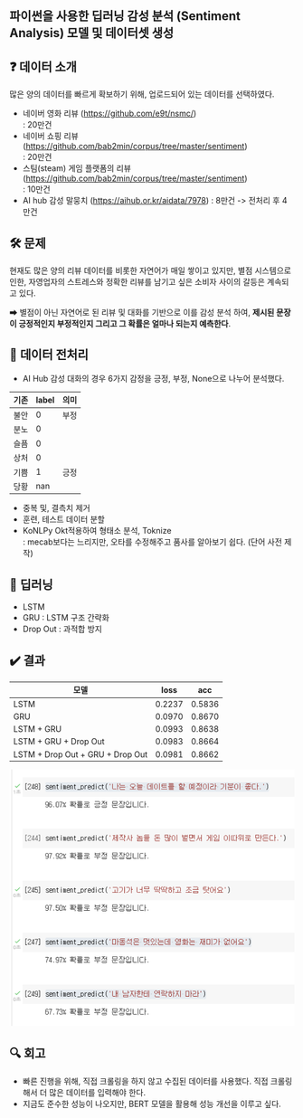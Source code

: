 ## 파이썬을 사용한 딥러닝 감성 분석 (Sentiment Analysis) 모델 및 데이터셋 생성

## ❓ 데이터 소개

 많은 양의 데이터를 빠르게 확보하기 위해, 업로드되어 있는 데이터를 선택하였다. 

- 네이버 영화 리뷰 (https://github.com/e9t/nsmc/)  
   : 20만건
- 네이버 쇼핑 리뷰(https://github.com/bab2min/corpus/tree/master/sentiment)   
: 20만건
- 스팀(steam) 게임 플랫폼의 리뷰  (https://github.com/bab2min/corpus/tree/master/sentiment)   
  : 10만건
- AI hub 감성 말뭉치 (https://aihub.or.kr/aidata/7978)
  : 8만건 -> 전처리 후 4만건

## 🛠 문제

현재도 많은 양의 리뷰 데이터를 비롯한 자연어가 매일 쌓이고 있지만, 별점 시스템으로 인한, 자영업자의 스트레스와 정확한 리뷰를 남기고 싶은 소비자 사이의 갈등은 계속되고 있다. 

➡ 별점이 아닌 자연어로 된 리뷰 및 대화를 기반으로 이를 감성 분석 하여,     **제시된 문장이 긍정적인지 부정적인지 그리고 그 확률은 얼마나 되는지 예측한다**. 

## 🧹 데이터 전처리

- AI Hub 감성 대화의 경우 6가지 감정을 긍정, 부정, None으로 나누어 분석했다. 

| 기존 | label | 의미 |
| --- | --- | --- |
| 불안 | 0 | 부정 |
| 분노 | 0 |  |
| 슬픔 | 0 | 
| 상처 | 0|
| 기쁨 |1 | 긍정
| 당황 |nan

-  중복 및, 결측치 제거
- 훈련, 테스트 데이터 분할
- KoNLPy Okt적용하여 형태소 분석, Toknize  
  : mecab보다는 느리지만, 오타를 수정해주고 품사를 알아보기 쉽다. (단어 사전 제작)

## 🧠 딥러닝 
- LSTM 
- GRU  : LSTM 구조 간략화
- Drop Out : 과적합 방지


## ✔️ 결과

| 모델 | loss | acc |
| --- | --- | --- |
| LSTM| 0.2237 | 0.5836 |
| GRU  | 0.0970 | 0.8670 |
| LSTM + GRU | 0.0993 | 0.8638 |
| LSTM + GRU + Drop Out  | 0.0983 | 0.8664 |
| LSTM + Drop Out + GRU + Drop Out| 0.0981 | 0.8662 |



![캡처](/image/test.PNG)

## 🔍 회고

- 빠른 진행을 위해, 직접 크롤링을 하지 않고 수집된 데이터를 사용했다. 직접 크롤링해서 더 많은 데이터를 입력해야 한다.
- 지금도 준수한 성능이 나오지만, BERT 모델을 활용해 성능 개선을 이루고 싶다. 


